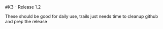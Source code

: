 #K3 - Release 1.2

These should be good for daily use, trails just needs time to cleanup github and prep the release